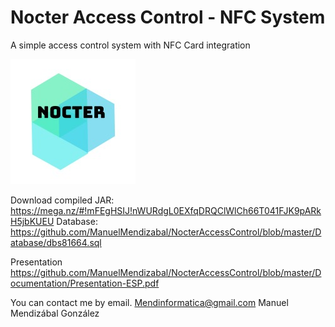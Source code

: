 # Nocter Access Control - NFC System
A simple access control system with NFC Card integration

![alt text](https://github.com/ManuelMendizabal/NocterAccessControl/blob/master/Documentation/image--001.jpg)

Download compiled JAR: https://mega.nz/#!mFEgHSIJ!nWURdgL0EXfqDRQClWlCh66T041FJK9pARkH5jbKUEU
Database: https://github.com/ManuelMendizabal/NocterAccessControl/blob/master/Database/dbs81664.sql


Presentation
https://github.com/ManuelMendizabal/NocterAccessControl/blob/master/Documentation/Presentation-ESP.pdf

You can contact me by email. Mendinformatica@gmail.com
Manuel Mendizábal González
